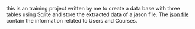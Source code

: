 this is an training project written by me to create a data base with three tables using Sqlite and store the extracted data of a jason file. The [json file](roster_data_sample.json) contain the information related to Users and Courses.
